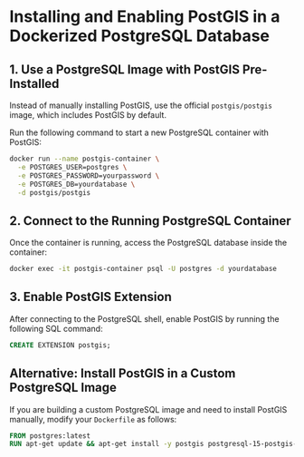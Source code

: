 # Installing and Enabling PostGIS in a Dockerized PostgreSQL Database  

## 1. Use a PostgreSQL Image with PostGIS Pre-Installed  

Instead of manually installing PostGIS, use the official `postgis/postgis` image, which includes PostGIS by default.  

Run the following command to start a new PostgreSQL container with PostGIS:  

```bash
docker run --name postgis-container \
  -e POSTGRES_USER=postgres \
  -e POSTGRES_PASSWORD=yourpassword \
  -e POSTGRES_DB=yourdatabase \
  -d postgis/postgis
```

## 2. Connect to the Running PostgreSQL Container  

Once the container is running, access the PostgreSQL database inside the container:  

```bash
docker exec -it postgis-container psql -U postgres -d yourdatabase
```

## 3. Enable PostGIS Extension  

After connecting to the PostgreSQL shell, enable PostGIS by running the following SQL command:  

```sql
CREATE EXTENSION postgis;
```

## Alternative: Install PostGIS in a Custom PostgreSQL Image  

If you are building a custom PostgreSQL image and need to install PostGIS manually, modify your `Dockerfile` as follows:  

```dockerfile
FROM postgres:latest
RUN apt-get update && apt-get install -y postgis postgresql-15-postgis-3
```
